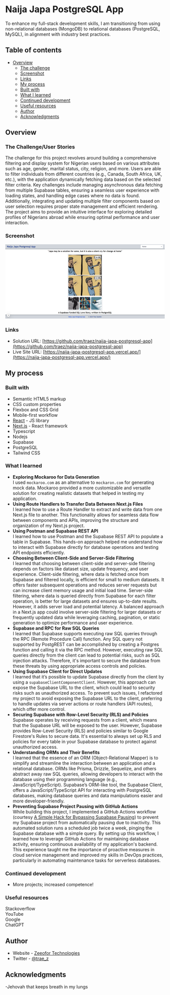 # Naija Japa PostgreSQL App

To enhance my full-stack development skills, I am transitioning from using non-relational databases (MongoDB) to relational databases (PostgreSQL, MySQL), in alignment with industry best practices.

## Table of contents

- [Overview](#overview)
  - [The challenge](#the-challenge)
  - [Screenshot](#screenshot)
  - [Links](#links)
  - [My process](#my-process)
  - [Built with](#built-with)
  - [What I learned](#what-i-learned)
  - [Continued development](#continued-development)
  - [Useful resources](#useful-resources)
  - [Author](#author)
  - [Acknowledgments](#acknowledgments)

## Overview

### The Challenge/User Stories

The challenge for this project revolves around building a comprehensive filtering and display system for Nigerian users based on various attributes such as age, gender, marital status, city, religion, and more. Users are able to filter individuals from different countries (e.g., Canada, South Africa, UK, etc.), with the application dynamically fetching data based on the selected filter criteria. Key challenges include managing asynchronous data fetching from multiple Supabase tables, ensuring a seamless user experience with loading states, and handling edge cases where no data is found. Additionally, integrating and updating multiple filter components based on user selection requires proper state management and efficient rendering. The project aims to provide an intuitive interface for exploring detailed profiles of Nigerians abroad while ensuring optimal performance and user interaction.

### Screenshot

![](/public/screenshot-desktop.png)

### Links

- Solution URL: [https://github.com/traez/naija-japa-postgresql-app](https://github.com/traez/naija-japa-postgresql-app)
- Live Site URL: [https://naija-japa-postgresql-app.vercel.app/](https://naija-japa-postgresql-app.vercel.app/)

## My process

### Built with

- Semantic HTML5 markup
- CSS custom properties
- Flexbox and CSS Grid
- Mobile-first workflow
- [React](https://reactjs.org/) - JS library
- [Next.js](https://nextjs.org/) - React framework
- Typescript
- Nodejs      
- Supabase    
- PostgreSQL       
- Tailwind CSS      

### What I learned
   
- **Exploring Mockaroo for Data Generation**  
I used `mockaroo.com` as an alternative to `mockaron.com` for generating mock data. Mockaroo provided a more customizable and versatile solution for creating realistic datasets that helped in testing my application.  
- **Using Route Handlers to Transfer Data Between Next.js Files**  
I learned how to use a Route Handler to extract and write data from one Next.js file to another. This functionality allows for seamless data flow between components and APIs, improving the structure and organization of my Next.js project.  
- **Using Postman and Supabase REST API**  
I learned how to use Postman and the Supabase REST API to populate a table in Supabase. This hands-on approach helped me understand how to interact with Supabase directly for database operations and testing API endpoints efficiently.  
- **Choosing Between Client-Side and Server-Side Filtering**  
I learned that choosing between client-side and server-side filtering depends on factors like dataset size, update frequency, and user experience. Client-side filtering, where data is fetched once from Supabase and filtered locally, is efficient for small to medium datasets. It offers faster subsequent operations and reduces server requests but can increase client memory usage and initial load time. Server-side filtering, where data is queried directly from Supabase for each filter operation, is better for large datasets and ensures up-to-date results. However, it adds server load and potential latency. A balanced approach in a Next.js app could involve server-side filtering for larger datasets or frequently updated data while leveraging caching, pagination, or static generation to optimize performance and user experience.    
- **Supabase and RPC for Raw SQL Queries**  
I learned that Supabase supports executing raw SQL queries through the RPC (Remote Procedure Call) function. Any SQL query not supported by PostgREST can be accomplished by creating a Postgres function and calling it via the RPC method. However, executing raw SQL queries directly from the client can lead to potential risks, such as SQL injection attacks. Therefore, it's important to secure the database from these threats by using appropriate access controls and policies.  
- **Using Supabase Client for Direct Updates**  
I learned that it’s possible to update Supabase directly from the client by using a `supabaseClientComponentClient`. However, this approach can expose the Supabase URL to the client, which could lead to security risks such as unauthorized access. To prevent such issues, I refactored my project to avoid exposing the Supabase URL to the client, preferring to handle updates via server actions or route handlers (API routes), which offer more control.    
- **Securing Supabase with Row-Level Security (RLS) and Policies**  
Supabase operates by receiving requests from a client, which means that the Supabase URL will be exposed to the user. However, Supabase provides Row-Level Security (RLS) and policies similar to Google Firestore's Rules to secure data. It's essential to always set up RLS and policies for every table in your Supabase database to protect against unauthorized access.  
- **Understanding ORMs and Their Benefits**  
I learned that the essence of an ORM (Object-Relational Mapper) is to simplify and streamline the interaction between an application and a relational database. ORMs like Prisma, Drizzle, Sequelize, and others abstract away raw SQL queries, allowing developers to interact with the database using their programming language (e.g., JavaScript/TypeScript). Supabase’s ORM-like tool, the Supabase Client, offers a JavaScript/TypeScript API for interacting with PostgreSQL databases, making database queries and data manipulations easier and more developer-friendly.  
- **Preventing Supabase Project Pausing with GitHub Actions**  
While building this project, I implemented a GitHub Actions workflow (courtesy [A Simple Hack for Bypassing Supabase Pausing](https://medium.com/@muhdfarseen/a-simple-hack-for-bypassing-supabase-pausing-03fa1d94a41e)) to prevent my Supabase project from automatically pausing due to inactivity. This automated solution runs a scheduled job twice a week, pinging the Supabase database with a simple query. By setting up this workflow, I learned how to leverage GitHub Actions for maintaining database activity, ensuring continuous availability of my application's backend. This experience taught me the importance of proactive measures in cloud service management and improved my skills in DevOps practices, particularly in automating maintenance tasks for serverless databases.    

### Continued development

- More projects; increased competence!

### Useful resources

Stackoverflow  
YouTube  
Google  
ChatGPT

## Author

- Website - [Zeeofor Technologies](https://zeeofortech.vercel.app/)
- Twitter - [@trae_z](https://twitter.com/trae_z)

## Acknowledgments

-Jehovah that keeps breath in my lungs
